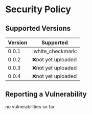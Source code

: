 # Security Policy

## Supported Versions

| Version | Supported          |
| ------- | ------------------ |
| 0.0.1   | :white_checkmark:  |
| 0.0.2   | :x:not yet uploaded|
| 0.0.3   | :x:not yet uploaded|
| 0.0.4   | :x:not yet uploaded|

## Reporting a Vulnerability

no vulnerabilities so far
